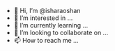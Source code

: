 - 👋 Hi, I’m @isharaoshan
- 👀 I’m interested in ...
- 🌱 I’m currently learning ...
- 💞️ I’m looking to collaborate on ...
- 📫 How to reach me ...

<!---
isharaoshan/isharaoshan is a ✨ special ✨ repository because its `README.md` (this file) appears on your GitHub profile.
You can click the Preview link to take a look at your changes.
--->
